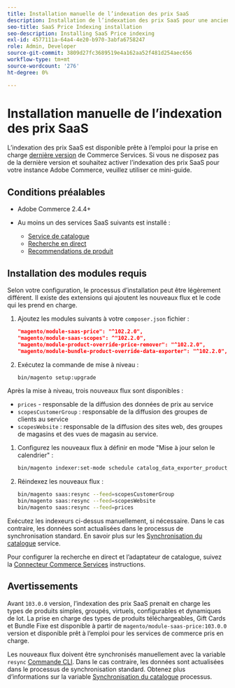 ```yaml
---
title: Installation manuelle de l’indexation des prix SaaS
description: Installation de l’indexation des prix SaaS pour une ancienne version
seo-title: SaaS Price Indexing installation
seo-description: Installing SaaS Price indexing
exl-id: 4577111a-64a4-4e20-b970-3abfa6758247
role: Admin, Developer
source-git-commit: 3809d27fc3689519e4a162aa52f481d254aec656
workflow-type: tm+mt
source-wordcount: '276'
ht-degree: 0%

---
```


# Installation manuelle de l’indexation des prix SaaS

L’indexation des prix SaaS est disponible prête à l’emploi pour la prise en charge [dernière version](index.md#Requirements) de Commerce Services.
Si vous ne disposez pas de la dernière version et souhaitez activer l’indexation des prix SaaS pour votre instance Adobe Commerce, veuillez utiliser ce mini-guide.

## Conditions préalables

* Adobe Commerce 2.4.4+
* Au moins un des services SaaS suivants est installé :

   * [Service de catalogue](../catalog-service/overview.md)
   * [Recherche en direct](../live-search/guide-overview.md)
   * [Recommendations de produit](../product-recommendations/guide-overview.md)

## Installation des modules requis

Selon votre configuration, le processus d’installation peut être légèrement différent.
Il existe des extensions qui ajoutent les nouveaux flux et le code qui les prend en charge.

1. Ajoutez les modules suivants à votre `composer.json` fichier :

   ```json
   "magento/module-saas-price": "^102.2.0",
   "magento/module-saas-scopes": ^"102.2.0",
   "magento/module-product-override-price-remover": "^102.2.0",
   "magento/module-bundle-product-override-data-exporter": "^102.2.0",
   ```

1. Exécutez la commande de mise à niveau :

   ```bash
   bin/magento setup:upgrade
   ```

Après la mise à niveau, trois nouveaux flux sont disponibles :

* `prices` - responsable de la diffusion des données de prix au service
* `scopesCustomerGroup` : responsable de la diffusion des groupes de clients au service
* `scopesWebsite` : responsable de la diffusion des sites web, des groupes de magasins et des vues de magasin au service.


1. Configurez les nouveaux flux à définir en mode &quot;Mise à jour selon le calendrier&quot; :

   ```bash
   bin/magento indexer:set-mode schedule catalog_data_exporter_product_prices scopes_customergroup_data_exporter scopes_website_data_exporter
   ```

1. Réindexez les nouveaux flux :

   ```bash
   bin/magento saas:resync --feed=scopesCustomerGroup
   bin/magento saas:resync --feed=scopesWebsite
   bin/magento saas:resync --feed=prices
   ```

Exécutez les indexeurs ci-dessus manuellement, si nécessaire. Dans le cas contraire, les données sont actualisées dans le processus de synchronisation standard. En savoir plus sur les [Synchronisation du catalogue](../landing/catalog-sync.md) service.


Pour configurer la recherche en direct et l’adaptateur de catalogue, suivez la [Connecteur Commerce Services](https://experienceleague.adobe.com/docs/commerce-merchant-services/user-guides/integration-services/saas.html) instructions.

## Avertissements

Avant `103.0.0` version, l’indexation des prix SaaS prenait en charge les types de produits simples, groupés, virtuels, configurables et dynamiques de lot.
La prise en charge des types de produits téléchargeables, Gift Cards et Bundle Fixe est disponible à partir de `magento/module-saas-price:103.0.0` version et disponible prêt à l’emploi pour les services de commerce pris en charge.

Les nouveaux flux doivent être synchronisés manuellement avec la variable `resync` [Commande CLI](../landing/catalog-sync.md#resynccmdline). Dans le cas contraire, les données sont actualisées dans le processus de synchronisation standard. Obtenez plus d’informations sur la variable [Synchronisation du catalogue](../landing/catalog-sync.md) processus.
